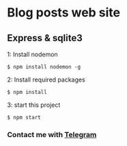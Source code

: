 # Blog posts web site
## Express & sqlite3


1: Install nodemon 

````
$ npm install nodemon -g
````

2: Install required packages

````
$ npm install
````

3: start this project

````
$ npm start
````
### Contact me with [Telegram](https://t.me/tim_coder)